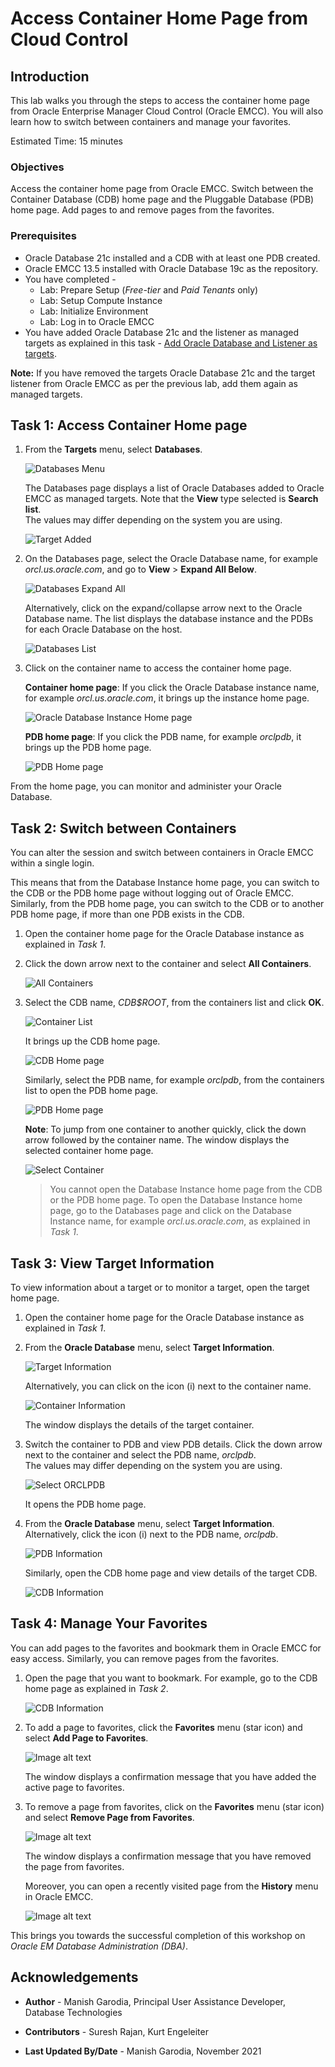 # Access Container Home Page from Cloud Control

## Introduction

This lab walks you through the steps to access the container home page from Oracle Enterprise Manager Cloud Control (Oracle EMCC). You will also learn how to switch between containers and manage your favorites.

Estimated Time: 15 minutes

### Objectives

Access the container home page from Oracle EMCC. Switch between the Container Database (CDB) home page and the Pluggable Database (PDB) home page. Add pages to and remove pages from the favorites.

### Prerequisites

 - Oracle Database 21c installed and a CDB with at least one PDB created.
 - Oracle EMCC 13.5 installed with Oracle Database 19c as the repository.
 - You have completed -
    - Lab: Prepare Setup (*Free-tier* and *Paid Tenants* only)
    - Lab: Setup Compute Instance
    - Lab: Initialize Environment
    - Lab: Log in to Oracle EMCC
 - You have added Oracle Database 21c and the listener as managed targets as explained in this task - [Add Oracle Database and Listener as targets](?lab=manage-targets#Task2:AddOracleDatabaseandListenerastargets).

**Note:** If you have removed the targets Oracle Database 21c and the target listener from Oracle EMCC as per the previous lab, add them again as managed targets. 

## Task 1: Access Container Home page

1.  From the **Targets** menu, select **Databases**.

    ![Databases Menu](../manage-targets/images/emcc-target-005-dbmenu.png)

    The Databases page displays a list of Oracle Databases added to Oracle EMCC as managed targets. Note that the **View** type selected is **Search list**.   
	The values may differ depending on the system you are using.  

    ![Target Added](../manage-targets/images/emcc-target-014-dbhome.png)

2.  On the Databases page, select the Oracle Database name, for example *orcl.us.oracle.com*, and go to **View** > **Expand All Below**. 

    ![Databases Expand All](images/emcc-dbhome-001-expandall.png)

    Alternatively, click on the expand/collapse arrow next to the Oracle Database name. The list displays the database instance and the PDBs for each Oracle Database on the host.

    ![Databases List](images/emcc-dbhome-002-dblist.png)

3.  Click on the container name to access the container home page.

    **Container home page**: If you click the Oracle Database instance name, for example *orcl.us.oracle.com*, it brings up the instance home page.

    ![Oracle Database Instance Home page](images/emcc-dbhome-003-instancehome.png)

    **PDB home page**: If you click the PDB name, for example *orclpdb*, it brings up the PDB home page.

    ![PDB Home page](images/emcc-dbhome-004-pdbhome.png)

From the home page, you can monitor and administer your Oracle Database.

## Task 2: Switch between Containers

You can alter the session and switch between containers in Oracle EMCC within a single login.

This means that from the Database Instance home page, you can switch to the CDB or the PDB home page without logging out of Oracle EMCC. Similarly, from the PDB home page, you can switch to the CDB or to another PDB home page, if more than one PDB exists in the CDB.

1.  Open the container home page for the Oracle Database instance as explained in *Task 1*.   

2.  Click the down arrow next to the container and select **All Containers**.

    ![All Containers](images/emcc-dbhome-005-allcontainers.png)

3.  Select the CDB name, *CDB$ROOT*, from the containers list and click **OK**.  

    ![Container List](images/emcc-dbhome-006-containerlistcdb.png)

    It brings up the CDB home page. 

    ![CDB Home page](images/emcc-dbhome-007-cdbhome.png)

    Similarly, select the PDB name, for example *orclpdb*, from the containers list to open the PDB home page.

    ![PDB Home page](images/emcc-dbhome-004-pdbhome.png)

    **Note**: To jump from one container to another quickly, click the down arrow followed by the container name. The window displays the selected container home page.

    ![Select Container](images/emcc-dbhome-008-selectcontainer.png)

	> You cannot open the Database Instance home page from the CDB or the PDB home page. To open the Database Instance home page, go to the Databases page and click on the Database Instance name, for example *orcl.us.oracle.com*, as explained in *Task 1*. 

## Task 3: View Target Information

To view information about a target or to monitor a target, open the target home page. 

1.  Open the container home page for the Oracle Database instance as explained in *Task 1*.   

2.  From the **Oracle Database** menu, select **Target Information**. 

    ![Target Information](images/emcc-dbhome-009-targetinfo.png)

    Alternatively, you can click on the icon (i) next to the container name.

    ![Container Information](images/emcc-dbhome-010-containerinfo.png)

    The window displays the details of the target container.   

3.  Switch the container to PDB and view PDB details. Click the down arrow next to the container and select the PDB name, *orclpdb*.  
    The values may differ depending on the system you are using.

    ![Select ORCLPDB](images/emcc-dbhome-011-selectpdb.png)

    It opens the PDB home page.  

4.  From the **Oracle Database** menu, select **Target Information**.  
    Alternatively, click the icon (i) next to the PDB name, *orclpdb*.

    ![PDB Information](images/emcc-dbhome-012-pdbinfo.png)

    Similarly, open the CDB home page and view details of the target CDB.

    ![CDB Information](images/emcc-dbhome-013-cdbinfo.png)

## Task 4: Manage Your Favorites

You can add pages to the favorites and bookmark them in Oracle EMCC for easy access. Similarly, you can remove pages from the favorites.

1.  Open the page that you want to bookmark. For example, go to the CDB home page as explained in *Task 2*.

    ![CDB Information](images/emcc-dbhome-007-cdbhome.png)

2.  To add a page to favorites, click the **Favorites** menu (star icon) and select **Add Page to Favorites**.

    ![Image alt text](images/emcc-dbhome-014-favoriteadd.png)

    The window displays a confirmation message that you have added the active page to favorites.   

3.  To remove a page from favorites, click on the **Favorites** menu (star icon) and select **Remove Page from Favorites**.

    ![Image alt text](images/emcc-dbhome-015-favoriteremove.png)

    The window displays a confirmation message that you have removed the page from favorites.

    Moreover, you can open a recently visited page from the **History** menu in Oracle EMCC. 

    ![Image alt text](images/emcc-dbhome-016-history.png)

This brings you towards the successful completion of this workshop on *Oracle EM Database Administration (DBA)*.

## Acknowledgements

-   **Author** - Manish Garodia, Principal User Assistance Developer, Database Technologies

-   **Contributors** - Suresh Rajan, Kurt Engeleiter

-   **Last Updated By/Date** - Manish Garodia, November 2021
